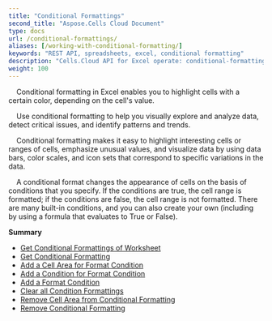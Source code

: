 ```yaml
---
title: "Conditional Formattings"
second_title: "Aspose.Cells Cloud Document"
type: docs
url: /conditional-formattings/
aliases: [/working-with-conditional-formatting/]
keywords: "REST API, spreadsheets, excel, conditional formatting"
description: "Cells.Cloud API for Excel operate: conditional-formatting operate."
weight: 100
---
```


&nbsp;&nbsp;&nbsp;&nbsp;Conditional formatting in Excel enables you to highlight cells with a certain color, depending on the cell's value.

&nbsp;&nbsp;&nbsp;&nbsp;Use conditional formatting to help you visually explore and analyze data, detect critical issues, and identify patterns and trends.

&nbsp;&nbsp;&nbsp;&nbsp;Conditional formatting makes it easy to highlight interesting cells or ranges of cells, emphasize unusual values, and visualize data by using data bars, color scales, and icon sets that correspond to specific variations in the data.

&nbsp;&nbsp;&nbsp;&nbsp;A conditional format changes the appearance of cells on the basis of conditions that you specify. If the conditions are true, the cell range is formatted; if the conditions are false, the cell range is not formatted. There are many built-in conditions, and you can also create your own (including by using a formula that evaluates to True or False).

**Summary**

- [Get Conditional Formattings of Worksheet](/cells/conditional-formattings/get-all/)
- [Get Conditional Formatting](/cells/conditional-formattings/get/)
- [Add a Cell Area for Format Condition](/cells/conditional-formattings/add-cell-area/)
- [Add a Condition for Format Condition](/cells/conditional-formattings/add-a-condition/)
- [Add a Format Condition](/cells/conditional-formattings/add-format-condition/)
- [Clear all Condition Formattings](/cells/conditional-formattings/clear/)
- [Remove Cell Area from Conditional Formatting](/cells/conditional-formattings/delete-cell-area/)
- [Remove Conditional Formatting](/cells/conditional-formattings/delete/)

